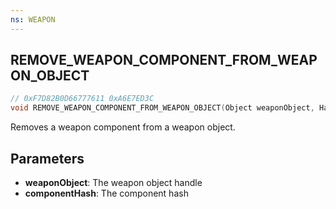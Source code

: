 ```yaml
---
ns: WEAPON
---
```

## REMOVE_WEAPON_COMPONENT_FROM_WEAPON_OBJECT

```c
// 0xF7D82B0D66777611 0xA6E7ED3C
void REMOVE_WEAPON_COMPONENT_FROM_WEAPON_OBJECT(Object weaponObject, Hash componentHash);
```

Removes a weapon component from a weapon object.

## Parameters
* **weaponObject**: The weapon object handle
* **componentHash**: The component hash

